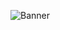![Banner](https://github.com/KatherinOquendo/KatherinOquendo/assets/155676359/3c0e80e0-33af-4a5a-8fa6-b05d90b425f7)




